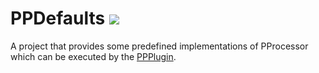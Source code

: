 # PPDefaults <img src="https://travis-ci.org/RandomCodeOrg/PPDefaults.svg"></img>

A project that provides some predefined implementations of PProcessor which can be executed by the <a href="https://github.com/RandomCodeOrg/PPPlugin">
PPPlugin</a>.

